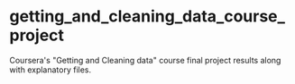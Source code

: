 # getting_and_cleaning_data_course_project
Coursera's "Getting and Cleaning data" course final project results along with explanatory files.
